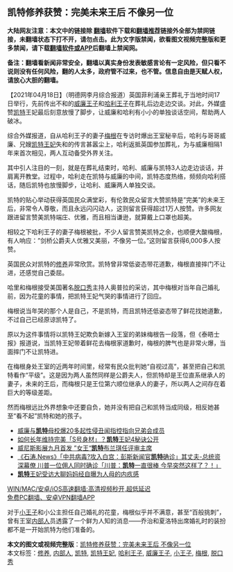  <h2>凯特修养获赞：完美未来王后 不像另一位</h2> <p class="notice"><b>大陆网友注意：本文中的链接除 <a href="https://github.com/bannedbook/fanqiang" >翻墙</a>软件下载和<a href="https://github.com/killgcd/justmysocks/blob/master/README.md">翻墙推荐</a>链接外全部为禁网链接，未翻墙状态下打不开，请勿点击。此为文字版禁闻，欲看图文视频完整版和更多禁闻，请下载<a href="https://github.com/bannedbook/fanqiang">翻墙软件或APP</a>后翻墙上禁闻网。</p><p>备注：翻墙看新闻非常安全，翻墙以真实身份发表敏感言论有一定风险，但只看不说则没有任何风险，翻的人太多，政府管不过来，也不管。信息自由是天赋人权，请放心大胆的翻墙。</b></p>  <div class="entry"> <p>              <a href="https://i0.wp.com/upload-images-bucket-v64rleca837do.s3.eu-west-1.amazonaws.com/wp-content/uploads/2021/04/18222448/1-4.png?fit=299%2C229&#038;ssl=1" data-caption=""></a>                            </p> <p>【2021年04月18日】（明德网李月综合报道）英国菲利浦亲王葬礼于当地时间17日举行，先前传出不和的<a href="https://www.bannedbook.org/bnews/tag/%e5%a8%81%e5%bb%89%e7%8e%8b%e5%ad%90/" class="st_tag internal_tag" rel="tag" title="标签 威廉王子 下的日志">威廉王子</a>和<a href="https://www.bannedbook.org/bnews/tag/%e5%93%88%e5%88%a9%e7%8e%8b%e5%ad%90/" class="st_tag internal_tag" rel="tag" title="标签 哈利王子 下的日志">哈利王子</a>在葬礼后边走边交谈。对此，外媒盛赞<a href="https://www.bannedbook.org/bnews/tag/%e5%87%af%e7%89%b9/" class="st_tag internal_tag" rel="tag" title="标签 凯特 下的日志">凯特</a>王妃最后刻意放慢了脚步，让威廉和哈利有小小的单独谈话空间，帮助两人破冰。</p> <p>综合外媒报道，自从哈利王子的妻子<a href="https://www.bannedbook.org/bnews/tag/%e6%a2%85%e6%a0%b9/" class="st_tag internal_tag" rel="tag" title="标签 梅根 下的日志">梅根</a>在专访时爆出王室秘辛后，哈利与哥哥威廉、兄嫂<a href="https://www.bannedbook.org/bnews/tag/%e5%87%af%e7%89%b9%e7%8e%8b%e5%a6%83/" class="st_tag internal_tag" rel="tag" title="标签 凯特王妃 下的日志">凯特王妃</a>失和的传言甚嚣尘上，哈利返抵英国参加葬礼，为与威廉相隔1年来首次相见，两人互动备受外界关注。</p> <p>其中引人注目的一刻，就是在葬礼结束时，哈利、威廉与凯特3人边走边谈话，并肩离开教堂。过程中，哈利走在凯特与威廉的中间，凯特态度热络，频频向哈利搭话，随后凯特也放慢脚步，让哈利、威廉两人单独交谈。</p>  <p></p> <p>凯特的贴心举动获得英国民众满堂彩，有伦敦民众留言大赞凯特是”完美”的未来王后，非常令人尊敬，而且永远闪闪动人，这则留言获得超过1万人按赞。许多网友跟进留言赞美凯特端庄、优雅，而且相当谦逊，就算戴上口罩也超美。</p> <p>相较之下哈利王子的妻子梅根被批，不少人留言赞美凯特之余，也顺便大酸梅根，有人响应：”剑桥公爵夫人优雅又美丽，不像另一位。”这则留言获得6,000多人按赞。</p> <p>英国民众对凯特的<a href="https://www.bannedbook.org/bnews/tag/%E4%BF%AE%E5%85%BB/" class="st_tag internal_tag" rel="tag" title="标签 修养 下的日志">修养</a>非常欣赏。凯特曾非常低姿态带花道歉，梅根直接摔门不让进，还感觉自己委屈。</p>  <p>哈里和梅根接受美国著名<a href="https://www.bannedbook.org/bnews/tag/%E8%84%B1%E5%8F%A3%E7%A7%80/" class="st_tag internal_tag" rel="tag" title="标签 脱口秀 下的日志">脱口秀</a>主持人奥普拉的采访，其中梅根对当年自己婚礼前，因为花童的事情，把凯特王妃气哭的事情进行了回应。</p> <p>梅根说当年哭的那个人是自己，不是凯特，而且凯特还低姿态带了鲜花找她道歉，不过自己已经原谅凯特了。</p> <p>原以为这件事情将以凯特王妃欺负新嫁入王室的弟妹梅根告一段落，但《泰晤士报》报道说，当凯特王妃带着鲜花去梅根家道歉时，梅根的脾气也是非常火爆，当面摔门不让凯特进。</p> <p></p>  <p>在梅根身处王室的近两年时间里，经常有民众批判她“自视过高”，甚至把自己和凯特看作“平级”。这是因为两人虽然同样是公爵夫人，但凯特却是王位直系继承人的妻子，未来的王后，而梅根只是王位第六顺位继承人的妻子，所以两人之间存在着巨大的等级差距。</p> <p></p> <p>然而梅根远比外界想象中还要自负，她并没有把自己和凯特当成同级，相反她甚至“看不起”凯特和她的孩子。</p> <ul class='op-related-articles' title='相关阅读'> <li><a href='https://www.bannedbook.org/bnews/baitai/20200714/1360755.html' target='_blank'>威廉与<b>凯特</b>母校爆20多起性侵丑闻指控指向兄弟会成员</a></li> <li><a href='https://www.bannedbook.org/bnews/comments/20200620/1347798.html' target='_blank'>如何长年维持完美「S号身材」？<b>凯特</b>王妃4秘诀公开</a></li> <li><a href='https://www.bannedbook.org/bnews/comments/20200525/1334159.html' target='_blank'>威尼斯影展九月首发  ”女王“<b>凯特</b>布兰琪任评审主席</a></li> <li><a href='https://www.bannedbook.org/bnews/bannedvideo/20200509/1324866.html' target='_blank'>《石涛.News》「中共病毒?攻入白宫：彭斯新闻官<b>凯特</b>确诊」其丈夫-总统资深幕僚 川普一位佣人同时确诊「川普：<b>凯特</b>一直很棒 今早突然这样了？！」 </a></li> <li><a href='https://www.bannedbook.org/bnews/baitai/20200216/1278046.html' target='_blank'><b>凯特</b>王妃受访大聊妈妈经自曝为人母的内疚感</a></li> </ul> <p class="texttj"> <a href="https://github.com/bannedbook/fanqiang/wiki/V2ray%E6%9C%BA%E5%9C%BA" target="_blank">WIN/MAC/安卓/iOS高速翻墙:高清视频秒开,超低延迟</a><br/> <a href="https://github.com/bannedbook/fanqiang/wiki/%E7%A6%81%E9%97%BB%E7%BD%91%E5%AE%89%E5%8D%93%E7%BF%BB%E5%A2%99%E6%96%B0%E9%97%BBAPP" target="_blank">免费PC翻墙、安卓VPN翻墙APP</a></p> <p>对于<a href="https://www.bannedbook.org/bnews/tag/%E5%B0%8F%E7%8E%8B%E5%AD%90/" class="st_tag internal_tag" rel="tag" title="标签 小王子 下的日志">小王子</a>和小公主担任自己婚礼的花童，梅根似乎并不满意，甚至“百般挑刺”，曾有王室<a href="https://www.bannedbook.org/bnews/tag/%e5%86%85%e9%83%a8%e4%ba%ba/" class="st_tag internal_tag" rel="tag" title="标签 内部人 下的日志">内部人</a>员透露了一个鲜为人知的消息——乔治和夏洛特出席婚礼时的装扮都不是一开始凯特为他们准备的。</p><a name='sharetosocial'></a>       <div><b>本文的图文或视频完整版</b>：<a href='https://www.bannedbook.org/bnews/comments/20210419/1529117.html'>凯特修养获赞：完美未来王后 不像另一位</a></div>  </div><!--END ENTRY--> <div class="postfooter"> <div>本文标签：<a href="https://www.bannedbook.org/bnews/tag/%E4%BF%AE%E5%85%BB/" rel="tag">修养</a>, <a href="https://www.bannedbook.org/bnews/tag/%e5%86%85%e9%83%a8%e4%ba%ba/" rel="tag">内部人</a>, <a href="https://www.bannedbook.org/bnews/tag/%e5%87%af%e7%89%b9/" rel="tag">凯特</a>, <a href="https://www.bannedbook.org/bnews/tag/%e5%87%af%e7%89%b9%e7%8e%8b%e5%a6%83/" rel="tag">凯特王妃</a>, <a href="https://www.bannedbook.org/bnews/tag/%e5%93%88%e5%88%a9%e7%8e%8b%e5%ad%90/" rel="tag">哈利王子</a>, <a href="https://www.bannedbook.org/bnews/tag/%e5%a8%81%e5%bb%89%e7%8e%8b%e5%ad%90/" rel="tag">威廉王子</a>, <a href="https://www.bannedbook.org/bnews/tag/%E5%B0%8F%E7%8E%8B%E5%AD%90/" rel="tag">小王子</a>, <a href="https://www.bannedbook.org/bnews/tag/%e6%a2%85%e6%a0%b9/" rel="tag">梅根</a>, <a href="https://www.bannedbook.org/bnews/tag/%E8%84%B1%E5%8F%A3%E7%A7%80/" rel="tag">脱口秀</a></div>  </div><!--END POSTFOOTER--> 